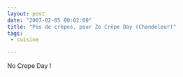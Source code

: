 ```yaml
---
layout: post
date: "2007-02-05 00:02:00"
title: "Pas de crèpes, pour Ze Crèpe Day (Chandeleur)"
tags:
 - cuisine

---
```


No Crepe Day !
